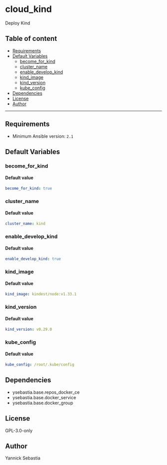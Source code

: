 # cloud_kind

Deploy Kind

## Table of content

- [Requirements](#requirements)
- [Default Variables](#default-variables)
  - [become_for_kind](#become_for_kind)
  - [cluster_name](#cluster_name)
  - [enable_develop_kind](#enable_develop_kind)
  - [kind_image](#kind_image)
  - [kind_version](#kind_version)
  - [kube_config](#kube_config)
- [Dependencies](#dependencies)
- [License](#license)
- [Author](#author)

---

## Requirements

- Minimum Ansible version: `2.1`

## Default Variables

### become_for_kind

#### Default value

```YAML
become_for_kind: true
```

### cluster_name

#### Default value

```YAML
cluster_name: kind
```

### enable_develop_kind

#### Default value

```YAML
enable_develop_kind: true
```

### kind_image

#### Default value

```YAML
kind_image: kindest/node:v1.33.1
```

### kind_version

#### Default value

```YAML
kind_version: v0.29.0
```

### kube_config

#### Default value

```YAML
kube_config: /root/.kube/config
```



## Dependencies

- ysebastia.base.repos_docker_ce
- ysebastia.base.docker_service
- ysebastia.base.docker_group

## License

GPL-3.0-only

## Author

Yannick Sebastia
